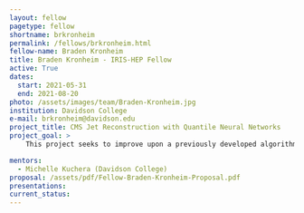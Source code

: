 ```yaml
---
layout: fellow
pagetype: fellow
shortname: brkronheim
permalink: /fellows/brkronheim.html
fellow-name: Braden Kronheim
title: Braden Kronheim - IRIS-HEP Fellow
active: True
dates:
  start: 2021-05-31
  end: 2021-08-20
photo: /assets/images/team/Braden-Kronheim.jpg
institution: Davidson College
e-mail: brkronheim@davidson.edu
project_title: CMS Jet Reconstruction with Quantile Neural Networks
project_goal: >
    This project seeks to improve upon a previously developed algorithm which uses deep networks to build a set of potential jets from the Particle Flow particles in the CMS detector. Through using a quantile loss function, these networks are trained to predict an output corresponding to a given quantile, allowing full distributions to be predicted. If effective this algoritm will be able to streamline much of the jet reconstruction process through a single process.

mentors:
  - Michelle Kuchera (Davidson College)
proposal: /assets/pdf/Fellow-Braden-Kronheim-Proposal.pdf
presentations:
current_status:
---
```

